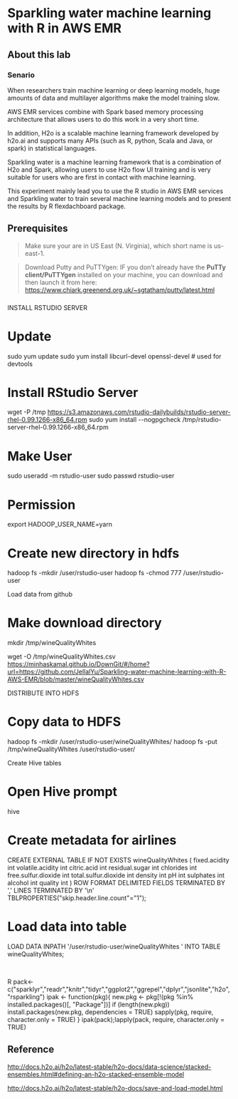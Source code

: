 # Sparkling water machine learning with R in AWS EMR


## About this lab
### Senario 

When researchers train machine learning or deep learning models, huge amounts of data and multilayer algorithms make the model training slow.

AWS EMR services combine with Spark based memory processing architecture that allows users to do this work in a very short time. 

In addition, H2o is a scalable machine learning framework developed by h2o.ai and supports many APIs (such as R, python, Scala and Java, or spark) in statistical languages.

Sparkling water is a machine learning framework that is a combination of H2o and Spark, allowing users to use H2o flow UI training and is very suitable for users who are first in contact with machine learning.

This experiment mainly lead you to use the R studio in AWS EMR services and Sparkling water to train several machine learning models and to present the results by R flexdachboard package.


###

## Prerequisites

>Make sure your are in US East (N. Virginia), which short name is us-east-1.

>Download Putty and PuTTYgen: IF you don’t already have the **PuTTy client/PuTTYgen** installed on your machine, you can download and then launch it from here:
https://www.chiark.greenend.org.uk/~sgtatham/putty/latest.html


###


INSTALL RSTUDIO SERVER
# Update
sudo yum update
sudo yum install libcurl-devel openssl-devel # used for devtools

# Install RStudio Server
wget -P /tmp https://s3.amazonaws.com/rstudio-dailybuilds/rstudio-server-rhel-0.99.1266-x86_64.rpm
sudo yum install --nogpgcheck /tmp/rstudio-server-rhel-0.99.1266-x86_64.rpm

# Make User
sudo useradd -m rstudio-user
sudo passwd rstudio-user

# Permission
export HADOOP_USER_NAME=yarn

# Create new directory in hdfs
hadoop fs -mkdir /user/rstudio-user
hadoop fs -chmod 777 /user/rstudio-user

Load data from github
# Make download directory
mkdir /tmp/wineQualityWhites

wget -O /tmp/wineQualityWhites.csv https://minhaskamal.github.io/DownGit/#/home?url=https://github.com/JellalYu/Sparkling-water-machine-learning-with-R-AWS-EMR/blob/master/wineQualityWhites.csv

DISTRIBUTE INTO HDFS
# Copy data to HDFS
hadoop fs -mkdir /user/rstudio-user/wineQualityWhites/
hadoop fs -put /tmp/wineQualityWhites /user/rstudio-user/

Create Hive tables
# Open Hive prompt
hive

# Create metadata for airlines
CREATE EXTERNAL TABLE IF NOT EXISTS wineQualityWhites
(
fixed.acidity	int
volatile.acidity	int
citric.acid		int
residual.sugar	int
chlorides		int
free.sulfur.dioxide	int
total.sulfur.dioxide	int
density		int
pH		int
sulphates		int
alcohol		int
quality		int
)
ROW FORMAT DELIMITED
FIELDS TERMINATED BY ','
LINES TERMINATED BY '\n'
TBLPROPERTIES("skip.header.line.count"="1");

# Load data into table
LOAD DATA INPATH '/user/rstudio-user/wineQualityWhites ' INTO TABLE wineQualityWhites;

 

R
pack<-c("sparklyr","readr","knitr","tidyr","ggplot2","ggrepel","dplyr","jsonlite","h2o","rsparkling")
ipak <- function(pkg){
  new.pkg <- pkg[!(pkg %in% installed.packages()[, "Package"])]
  if (length(new.pkg)) 
    install.packages(new.pkg, dependencies = TRUE)
  sapply(pkg, require, character.only = TRUE)
}
ipak(pack);lapply(pack, require, character.only = TRUE)







## Reference

http://docs.h2o.ai/h2o/latest-stable/h2o-docs/data-science/stacked-ensembles.html#defining-an-h2o-stacked-ensemble-model

http://docs.h2o.ai/h2o/latest-stable/h2o-docs/save-and-load-model.html
